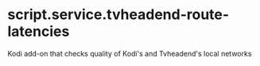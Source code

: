 # script.service.tvheadend-route-latencies
Kodi add-on that checks quality of Kodi's and Tvheadend's local networks
